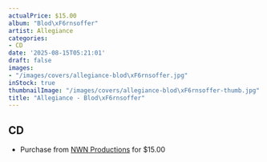 ```yaml
---
actualPrice: $15.00
album: "Blod\xF6rnsoffer"
artist: Allegiance
categories:
- CD
date: '2025-08-15T05:21:01'
draft: false
images:
- "/images/covers/allegiance-blod\xF6rnsoffer.jpg"
inStock: true
thumbnailImage: "/images/covers/allegiance-blod\xF6rnsoffer-thumb.jpg"
title: "Allegiance - Blod\xF6rnsoffer"
---
```


## CD
* Purchase from [NWN Productions](http://shop.nwnprod.com/index.php?route=product/product&path=93&product_id=36732&sort=pd.name&order=ASC) for $15.00
